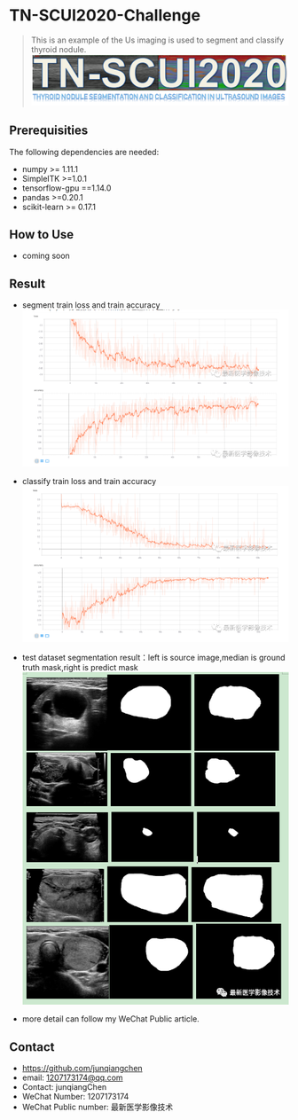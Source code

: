# TN-SCUI2020-Challenge
> This is an example of the Us imaging is used to segment and classify thyroid nodule.
![](tnscui2.png)

## Prerequisities
The following dependencies are needed:
- numpy >= 1.11.1
- SimpleITK >=1.0.1
- tensorflow-gpu ==1.14.0
- pandas >=0.20.1
- scikit-learn >= 0.17.1

## How to Use
* coming soon

## Result

* segment train loss and train accuracy
![](loss.PNG)

* classify train loss and train accuracy
![](loss2.PNG)

* test dataset segmentation result：left is source image,median is ground truth mask,right is predict mask
![](分割结果.png)

* more detail can follow my WeChat Public article.

## Contact
* https://github.com/junqiangchen
* email: 1207173174@qq.com
* Contact: junqiangChen
* WeChat Number: 1207173174
* WeChat Public number: 最新医学影像技术
